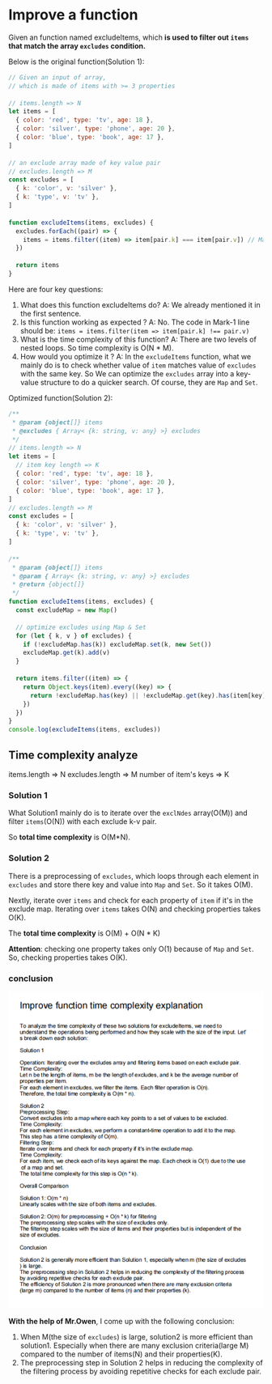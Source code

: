 # Improve a function

Given an function named excludeItems, which **is used to filter out `items` that match the array `excludes` condition.**

Below is the original function(Solution 1):

```js
// Given an input of array,
// which is made of items with >= 3 properties

// items.length => N
let items = [
  { color: 'red', type: 'tv', age: 18 },
  { color: 'silver', type: 'phone', age: 20 },
  { color: 'blue', type: 'book', age: 17 },
]

// an exclude array made of key value pair
// excludes.length => M
const excludes = [
  { k: 'color', v: 'silver' },
  { k: 'type', v: 'tv' },
]

function excludeItems(items, excludes) {
  excludes.forEach((pair) => {
    items = items.filter((item) => item[pair.k] === item[pair.v]) // Mark-1
  })

  return items
}
```

Here are four key questions:

1. What does this function excludeItems do?
   A: We already mentioned it in the first sentence.
2. Is this function working as expected ?
   A: No. The code in Mark-1 line should be: `items = items.filter(item => item[pair.k] !== pair.v)`
3. What is the time complexity of this function?
   A: There are two levels of nested loops. So time complexity is O(N \* M).
4. How would you optimize it ?
   A: In the `excludeItems` function, what we mainly do is to check whether value of `item` matches value of `excludes` with the same key.
   So We can optimize the `excludes` array into a key-value structure to do a quicker search. Of course, they are `Map` and `Set`.

Optimized function(Solution 2):

```js
/**
 * @param {object[]} items
 * @excludes { Array< {k: string, v: any} >} excludes
 */
// items.length => N
let items = [
  // item key length => K
  { color: 'red', type: 'tv', age: 18 },
  { color: 'silver', type: 'phone', age: 20 },
  { color: 'blue', type: 'book', age: 17 },
]
// excludes.length => M
const excludes = [
  { k: 'color', v: 'silver' },
  { k: 'type', v: 'tv' },
]

/**
 * @param {object[]} items
 * @param { Array< {k: string, v: any} >} excludes
 * @return {object[]}
 */
function excludeItems(items, excludes) {
  const excludeMap = new Map()

  // optimize excludes using Map & Set
  for (let { k, v } of excludes) {
    if (!excludeMap.has(k)) excludeMap.set(k, new Set())
    excludeMap.get(k).add(v)
  }

  return items.filter((item) => {
    return Object.keys(item).every((key) => {
      return !excludeMap.has(key) || !excludeMap.get(key).has(item[key])
    })
  })
}
console.log(excludeItems(items, excludes))
```

## Time complexity analyze

items.length => N
excludes.length => M
number of item's keys => K

### Solution 1

What Solution1 mainly do is to iterate over the `exclNdes` array(O(M)) and filter `items`(O(N)) with each exclude k-v pair.

So **total time complexity** is O(M\*N).

### Solution 2

There is a preprocessing of `excludes`, which loops through each element in `excludes` and store there key and value into `Map` and `Set`. So it takes O(M).

Nextly, iterate over `items` and check for each property of `item` if it's in the exclude map. Iterating over `items` takes O(N) and checking properties takes O(K).

The **total time complexity** is O(M) + O(N \* K)

**Attention**: checking one property takes only O(1) because of `Map` and `Set`. So, checking properties takes O(K).

### conclusion

![alt text](<images/Time complexity analyze.jpg>)

**With the help of Mr.Owen**, I come up with the following conclusion:

1. When M(the size of `excludes`) is large, solution2 is more efficient than solution1. Especially when there are many exclusion criteria(large M) compared to the number of items(N) and their properties(K).
2. The preprocessing step in Solution 2 helps in reducing the complexity of the filtering process by avoiding repetitive checks for each exclude pair.
